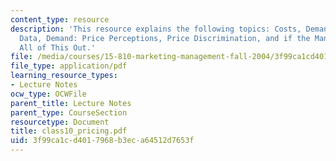 ```yaml
---
content_type: resource
description: 'This resource explains the following topics: Costs, Demand: Lack of
  Data, Demand: Price Perceptions, Price Discrimination, and if the Managers Work
  All of This Out.'
file: /media/courses/15-810-marketing-management-fall-2004/3f99ca1cd4017968b3eca64512d7653f_class10_pricing.pdf
file_type: application/pdf
learning_resource_types:
- Lecture Notes
ocw_type: OCWFile
parent_title: Lecture Notes
parent_type: CourseSection
resourcetype: Document
title: class10_pricing.pdf
uid: 3f99ca1c-d401-7968-b3ec-a64512d7653f
---
```


